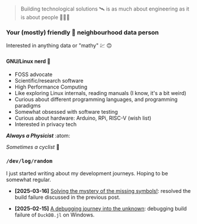 > Building technological solutions :artificial_satellite: is as much about engineering as it is about people :people_holding_hands:

### Your (mostly) friendly :feet: neighbourhood data person

Interested in anything data or "mathy" :chart: :upside_down_face:

#### GNU/Linux nerd :penguin:

- FOSS advocate
- Scientific/research software
- High Performance Computing
- Like exploring Linux internals, reading manuals (I know, it's a bit weird)
- Curious about different programming languages, and programming paradigms
- Somewhat obsessed with software testing
- Curious about hardware: Arduino, RPi, RISC-V (wish list)
- Interested in privacy tech 

***Always a Physicist*** :atom:

*Sometimes a cyclist* :bicyclist:


### `/dev/log/random`

I just started writing about my development journeys.  Hoping to be
somewhat regular.

- **[2025-03-16]** [Solving the mystery of the missing symbols!](./blog/2025-03-16-duckdb-mingw-inline-fn.md):
  resolved the build failure discussed in the previous post.

- **[2025-02-15]** [A debugging journey into the unknown](./blog/2025-02-15-duckdb-julia-windows.md):
  debugging build failure of `DuckDB.jl` on Windows.
